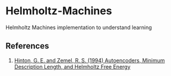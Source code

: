 # Helmholtz-Machines
Helmholtz Machines implementation to understand learning 

## References
1. [Hinton, G. E. and Zemel, R. S. (1994) Autoencoders, Minimum Description Length, and Helmholtz Free Energy](http://www.cs.toronto.edu/~hinton/absps/cvq.pdf)



